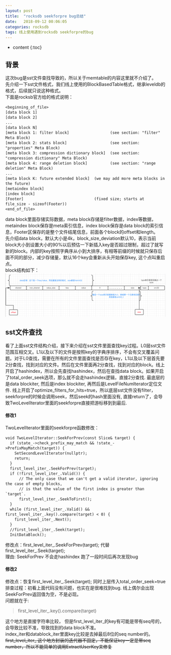 ```yaml
---
layout: post
title:  "rocksdb seekforpre bug总结"
date:   2018-09-12 00:06:05
categories: rocksdb
tags: 线上使用遇到rocksdb seekforpre的bug
---
```

* content
{:toc}

## 背景
这次bug是sst文件查找导致的，所以关于memtable的内容这里就不介绍了。<br/>先介绍一下sst文件格式，我们线上使用的BlockBasedTable格式，继承leveldb的格式，后续就只说这种格式。<br/>下面是rocksb官方给的格式说明：

```
<beginning_of_file>
[data block 1]
[data block 2]
...
[data block N]
[meta block 1: filter block]                  (see section: "filter" Meta Block)
[meta block 2: stats block]                   (see section: "properties" Meta Block)
[meta block 3: compression dictionary block]  (see section: "compression dictionary" Meta Block)
[meta block 4: range deletion block]          (see section: "range deletion" Meta Block)
...
[meta block K: future extended block]  (we may add more meta blocks in the future)
[metaindex block]
[index block]
[Footer]                               (fixed size; starts at file_size - sizeof(Footer))
<end_of_file>
```

data block里面存储实际数据，meta block存储是filter数据，index等数据，metaindex block保存是meta索引信息，index block保存是data block的索引信息，Footer区保存的是整个文件结尾信息，前面各个block的offset和length。<br/>
先介绍data block，默认大小是4k，block_size_deviation默认10，表示当前block大小到设置大小的90%以后预估一下新插入key是否超过限制，超过了就写新的block。内部的key按照字典序从小到大排序，有相等前缀的时候就只保存后面不同的部分，减少存储量，默认16个key会重新从头开始保存key, 这个点叫重启点。<br/>block结构如下：
![](/images/5.png)

## sst文件查找
看了上面sst文件结构介绍，接下来介绍在sst文件里面查找key过程。L0层sst文件范围互相交叉。L1以及以下的文件是按照key的字典序排序，不会有交叉覆盖问题。对于L0查找，需要在所有的文件里面查找是否存在key，L1以及以下层首先要2分查找，找到对应的文件。然后在文件里面再2分查找，找到对应的block。线上开启了hashindex，所以会先查找hashindex，然后在查找data block。如果开启了total_order_seek选项，那么就不会走hashindex逻辑，直接2分查找. 最底层的是data blockiter, 然后是index blockiter, 再然后是LevelFileNumIterator定位文件. 线上开启了optimize_filters_for_hits=true，所以底层sst文件没有filter，seekforpre的时候会调用seek，然后seek的hash里面没有, 直接return了，会导致TwoLevelIterator里面的seekforpre直接把游标移到到最后.
#### 修改1
TwoLevelIterator里面的seekforpre函数修改：
```
void TwoLevelIterator::SeekForPrev(const Slice& target) {
  if (state_->check_prefix_may_match && !state_->PrefixMayMatch(target)) {
    SetSecondLevelIterator(nullptr);
    return;
  }
  first_level_iter_.SeekForPrev(target);
  if (!first_level_iter_.Valid()) {
      // The only case that we can't get a valid iterator, ignoring the case of empty blocks,
      // is that the value of the first index is greater than `target`.
      first_level_iter_.SeekToFirst();
  }
  while (first_level_iter_.Valid() && first_level_iter_.key().compare(target) < 0) {
    first_level_iter_.Next();
  }
  //first_level_iter_.Seek(target);
  InitDataBlock();
```
修改点：first_level_iter_.SeekForPrev(target); 代替 first_level_iter_.Seek(target);<br/>
理由: SeekForPrev 不会走hashindex
跑了一段时间后再次发现bug

#### 修改2
修改点：恢复first_level_iter_.Seek(target); 同时上层传入total_order_seek=true<br/>
排查过程：初看上面代码没有问题，也实在是很难找到bug. 线上偶尔会出现SeekForPrev返回值为空，不是必现。<br/>
问题就在于: <br/>
>first_level_iter_.key().compare(target)

这个地方是直接字符串比较， 但是first_level_iter_的key有可能是带有seq号的，会导致比较不准，导致找到的data block不准。<br/>index_iter和datablock_iter里面key比较是去掉最后8位的seq number的。<br/>
~~first_level_iter_ 这个地方封装的迭代器不固定，不能保证key一定是带seq number，所以不能简单的调用ExtractUserKey来修复~~

